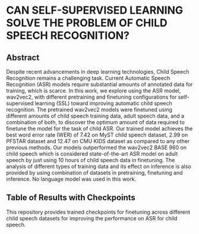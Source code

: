 # CAN SELF-SUPERVISED LEARNING SOLVE THE PROBLEM OF CHILD SPEECH RECOGNITION?

## Abstract

Despite recent advancements in deep learning technologies, Child Speech Recognition remains a challenging task. Current Automatic Speech Recognition (ASR) models require substantial amounts of annotated data for training, which is scarce. In this work, we explore using the ASR model, wav2vec2, with different pretraining and finetuning configurations for self-supervised learning (SSL) toward improving automatic child speech recognition. The pretrained wav2vec2 models were finetuned using different amounts of child speech training data, adult speech data, and a combination of both, to discover the optimum amount of data required to finetune the model for the task of child ASR. Our trained model achieves the best word error rate (WER) of 7.42 on MyST child speech dataset, 2.99 on PFSTAR dataset and 12.47 on CMU KIDS dataset as compared to any other previous methods. Our models outperformed the wav2vec2 BASE 960 on child speech which is considered state-of-the-art ASR model on adult speech by just using 10 hours of child speech data in finetuning. The analysis of different types of training data and its effect on inference is also provided by using combination of datasets in pretraining, finetuning and inference. No language model was used in this work. 

## Table of Results with Checkpoints

This repository provides trained checkpoints for finetuning across different child speech datasets for improving the performance on ASR for child speech.

